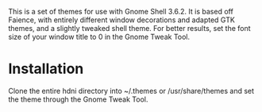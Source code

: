 This is a set of themes for use with Gnome Shell 3.6.2. It is based off Faience, with entirely different window decorations and adapted GTK themes, and a slightly tweaked shell theme.
For better results, set the font size of your window title to 0 in the Gnome Tweak Tool.

Installation
============
Clone the entire hdni directory into ~/.themes or /usr/share/themes and set the theme through the Gnome Tweak Tool.
